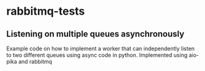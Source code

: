 # rabbitmq-tests

## Listening on multiple queues asynchronously

Example code on how to implement a worker that can independently listen to two different queues using async code in python. Implemented using aio-pika and rabbitmq
